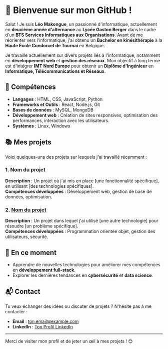 # 👋 Bienvenue sur mon GitHub ! 

Salut ! Je suis **Léo Makongue**, un passionné d'informatique, actuellement en **deuxième année d'alternance** au **Lycée Gaston Berger** dans le cadre d'un **BTS Services Informatiques aux Organisations**. Avant de me réorienter vers l'informatique, j'ai obtenu un **Bachelor en kinésithérapie** à la **Haute École Condorcet de Tournai** en Belgique.

Je travaille actuellement sur divers projets liés à l'informatique, notamment en **développement web** et **gestion des réseaux**. Mon objectif à long terme est d'intégrer **IMT Nord Europe** pour obtenir un **Diplôme d'Ingénieur** en **Informatique, Télécommunications et Réseaux**.

## 🚀 Compétences
- **Langages** : HTML, CSS, JavaScript, Python
- **Frameworks et Outils** : React, Node.js, Git
- **Bases de données** : MySQL, MongoDB
- **Développement web** : Création de sites responsives, optimisation des performances, interaction avec les utilisateurs.
- **Systèmes** : Linux, Windows

## 📚 Mes projets
Voici quelques-uns des projets sur lesquels j'ai travaillé récemment :

### 1. [**Nom du projet**](lien-du-projet)
**Description** : Un projet où j'ai mis en place [une fonctionnalité spécifique], en utilisant [des technologies spécifiques].  
**Compétences développées** : Développement web, gestion de base de données, optimisation.

### 2. [**Nom du projet**](lien-du-projet)
**Description** : Un projet dans lequel j'ai utilisé [une autre technologie] pour résoudre [un problème spécifique].  
**Compétences développées** : Programmation orientée objet, gestion des utilisateurs, sécurité.

## 🌱 En ce moment
- Apprendre de nouvelles technologies pour améliorer mes compétences en **développement full-stack**.
- Explorer les dernières tendances en **cybersécurité** et **data science**.

## 📬 Contact
Tu veux échanger des idées ou discuter de projets ? N'hésite pas à me contacter :
- **Email** : [ton.email@example.com](mailto:ton.email@example.com)
- **LinkedIn** : [Ton Profil LinkedIn](https://www.linkedin.com/in/tonprofil)

---

Merci de visiter mon profil et de jeter un œil à mes projets ! 😊
